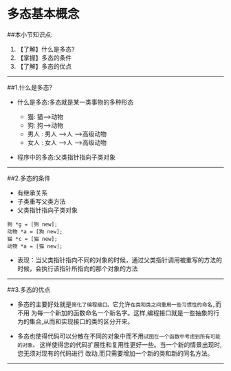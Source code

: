 # 多态基本概念
##本小节知识点:
1. 【了解】什么是多态?
2. 【掌握】多态的条件
3. 【了解】多态的优点

---

##1.什么是多态?
- 什么是多态:多态就是某一类事物的多种形态
    + 猫: 猫-->动物
    + 狗: 狗-->动物
    + 男人 : 男人 -->人 -->高级动物
    + 女人 : 女人 -->人 -->高级动物

- 程序中的多态:父类指针指向子类对象

---

##2.多态的条件
- 有继承关系
- 子类重写父类方法
- 父类指针指向子类对象
```
狗 *g = [狗 new];
动物 *a = [狗 new];
猫 *c = [猫 new];
动物 *a = [猫 new];
```
- 表现：当父类指针指向不同的对象的时候，通过父类指针调用被重写的方法的时候，会执行该指针所指向的那个对象的方法
---

##3.多态的优点
- 多态的主要好处就是`简化了编程接口。`它允许`在类和类之间重用一些习惯性的命名,`而不用 为每一个新加的函数命名一个新名字。这样,编程接口就是一些抽象的行为的集合,从而和实现接口的类的区分开来。

- 多态也使得代码可以分散在不同的对象中而不用`试图在一个函数中考虑到所有可能的对象。` 这样使得您的代码扩展性和复用性更好一些。当一个新的情景出现时,您无须对现有的代码进行 改动,而只需要增加一个新的类和新的同名方法。
---
